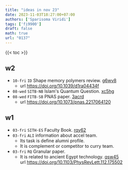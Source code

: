 ```yaml
---
title: "ideas in nov 23"
date: 2023-11-03T18:27:00+07:00
authors: ['Sparisoma Viridi']
tags: ['fi9900']
draft: false
math: true
url: "0137"
---
```

{{< toc >}}


## w2
+ `10-fri` `ID` Shape memory polymers review. [g6wv8](https://osf.io/g6wv8)
  - url https://doi.org/10.1039/d1ra04434f
+ `08-wed` `SITB-NB` Islam's Quantum Question. [xc5hg](https://osf.io/xc5hg)
+ `08-wed` `FITB-SB` PNAS paper. [3acrd](https://osf.io/3acrd)
  - url https://doi.org/10.1073/pnas.2217064120


## w1
+ `03-fri` `SITH-ES` Faculty Book. [rqy62](https://osf.io/rqy62)
+ `03-fri` `ALI` information about accel team.
  - Its task is define alumni profile.
  - It is complement or competitor to curry team.
+ `03-fri` `RQ` Granular paper.
  - It is related to ancient Egypt technology. [qsw45](https://osf.io/qsw45) \
    url https://doi.org/10.1103/PhysRevLett.112.175502
